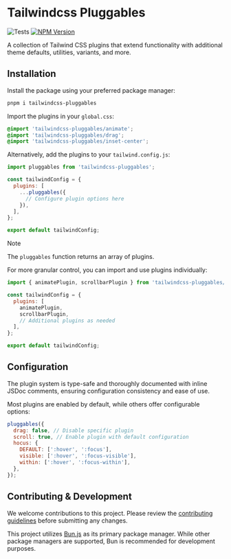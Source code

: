# Tailwindcss Pluggables

![Tests](https://github.com/oviirup/tailwindcss-pluggables/workflows/Release/badge.svg)
[![NPM Version](https://img.shields.io/npm/v/tailwindcss-pluggables)](https://www.npmjs.com/package/tailwindcss-pluggables)

A collection of Tailwind CSS plugins that extend functionality with additional theme defaults, utilities, variants, and more.

## Installation

Install the package using your preferred package manager:

```bash
pnpm i tailwindcss-pluggables
```

Import the plugins in your `global.css`:

```css
@import 'tailwindcss-pluggables/animate';
@import 'tailwindcss-pluggables/drag';
@import 'tailwindcss-pluggables/inset-center';
```

Alternatively, add the plugins to your `tailwind.config.js`:

```js
import pluggables from 'tailwindcss-pluggables';

const tailwindConfig = {
  plugins: [
    ...pluggables({
      // Configure plugin options here
    }),
  ],
};

export default tailwindConfig;
```

> [!NOTE]
> The `pluggables` function returns an array of plugins.

For more granular control, you can import and use plugins individually:

```js
import { animatePlugin, scrollbarPlugin } from 'tailwindcss-pluggables/plugins';

const tailwindConfig = {
  plugins: [
    animatePlugin,
    scrollbarPlugin,
    // Additional plugins as needed
  ],
};

export default tailwindConfig;
```

## Configuration

The plugin system is type-safe and thoroughly documented with inline JSDoc comments, ensuring configuration consistency and ease of use.

Most plugins are enabled by default, while others offer configurable options:

```js
pluggables({
  drag: false, // Disable specific plugin
  scroll: true, // Enable plugin with default configuration
  hocus: {
    DEFAULT: [':hover', ':focus'],
    visible: [':hover', ':focus-visible'],
    within: [':hover', ':focus-within'],
  },
});
```

## Contributing & Development

We welcome contributions to this project. Please review the [contributing guidelines](/.github/contributing.md) before submitting any changes.

This project utilizes [Bun.js](https://bun.sh/) as its primary package manager. While other package managers are supported, Bun is recommended for development purposes.
